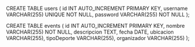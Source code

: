 CREATE TABLE users (
    id INT AUTO_INCREMENT PRIMARY KEY,
    username VARCHAR(255) UNIQUE NOT NULL,
    password VARCHAR(255) NOT NULL
);

CREATE TABLE events (
    id INT AUTO_INCREMENT PRIMARY KEY,
    nombre VARCHAR(255) NOT NULL,
    descripcion TEXT,
    fecha DATE,
    ubicacion VARCHAR(255),
    tipoDeporte VARCHAR(255),
    organizador VARCHAR(255)
);
